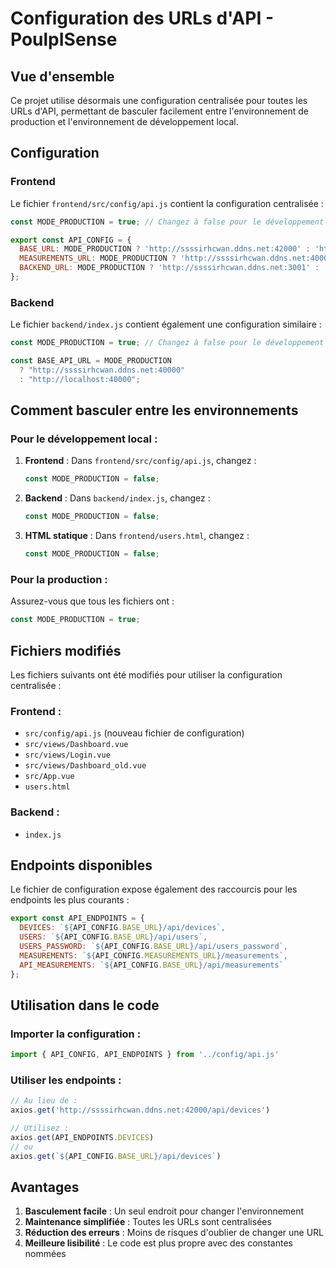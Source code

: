 # Configuration des URLs d'API - PoulpISense

## Vue d'ensemble

Ce projet utilise désormais une configuration centralisée pour toutes les URLs d'API, permettant de basculer facilement entre l'environnement de production et l'environnement de développement local.

## Configuration

### Frontend

Le fichier `frontend/src/config/api.js` contient la configuration centralisée :

```javascript
const MODE_PRODUCTION = true; // Changez à false pour le développement local

export const API_CONFIG = {
  BASE_URL: MODE_PRODUCTION ? 'http://ssssirhcwan.ddns.net:42000' : 'http://localhost:42000',
  MEASUREMENTS_URL: MODE_PRODUCTION ? 'http://ssssirhcwan.ddns.net:40000' : 'http://localhost:40000',
  BACKEND_URL: MODE_PRODUCTION ? 'http://ssssirhcwan.ddns.net:3001' : 'http://localhost:3001'
};
```

### Backend

Le fichier `backend/index.js` contient également une configuration similaire :

```javascript
const MODE_PRODUCTION = true; // Changez à false pour le développement local

const BASE_API_URL = MODE_PRODUCTION 
  ? "http://ssssirhcwan.ddns.net:40000"
  : "http://localhost:40000";
```

## Comment basculer entre les environnements

### Pour le développement local :

1. **Frontend** : Dans `frontend/src/config/api.js`, changez :
   ```javascript
   const MODE_PRODUCTION = false;
   ```

2. **Backend** : Dans `backend/index.js`, changez :
   ```javascript
   const MODE_PRODUCTION = false;
   ```

3. **HTML statique** : Dans `frontend/users.html`, changez :
   ```javascript
   const MODE_PRODUCTION = false;
   ```

### Pour la production :

Assurez-vous que tous les fichiers ont :
```javascript
const MODE_PRODUCTION = true;
```

## Fichiers modifiés

Les fichiers suivants ont été modifiés pour utiliser la configuration centralisée :

### Frontend :
- `src/config/api.js` (nouveau fichier de configuration)
- `src/views/Dashboard.vue`
- `src/views/Login.vue`
- `src/views/Dashboard_old.vue`
- `src/App.vue`
- `users.html`

### Backend :
- `index.js`

## Endpoints disponibles

Le fichier de configuration expose également des raccourcis pour les endpoints les plus courants :

```javascript
export const API_ENDPOINTS = {
  DEVICES: `${API_CONFIG.BASE_URL}/api/devices`,
  USERS: `${API_CONFIG.BASE_URL}/api/users`,
  USERS_PASSWORD: `${API_CONFIG.BASE_URL}/api/users_password`,
  MEASUREMENTS: `${API_CONFIG.MEASUREMENTS_URL}/measurements`,
  API_MEASUREMENTS: `${API_CONFIG.BASE_URL}/api/measurements`
};
```

## Utilisation dans le code

### Importer la configuration :
```javascript
import { API_CONFIG, API_ENDPOINTS } from '../config/api.js'
```

### Utiliser les endpoints :
```javascript
// Au lieu de :
axios.get('http://ssssirhcwan.ddns.net:42000/api/devices')

// Utilisez :
axios.get(API_ENDPOINTS.DEVICES)
// ou
axios.get(`${API_CONFIG.BASE_URL}/api/devices`)
```

## Avantages

1. **Basculement facile** : Un seul endroit pour changer l'environnement
2. **Maintenance simplifiée** : Toutes les URLs sont centralisées
3. **Réduction des erreurs** : Moins de risques d'oublier de changer une URL
4. **Meilleure lisibilité** : Le code est plus propre avec des constantes nommées
